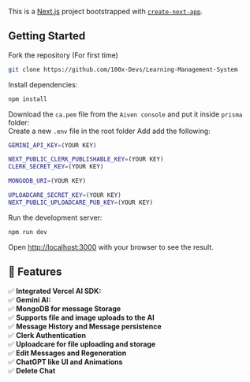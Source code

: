 This is a [Next.js](https://nextjs.org/) project bootstrapped with [`create-next-app`](https://github.com/vercel/next.js/tree/canary/packages/create-next-app).

## Getting Started

Fork the repository (For first time)

```bash
git clone https://github.com/100x-Devs/Learning-Management-System
```

Install dependencies:

```bash
npm install
```

Download the `ca.pem` file from the `Aiven console` and put it inside `prisma` folder: </br>
Create a new `.env` file in the root folder Add add the following:

```bash
GEMINI_API_KEY=(YOUR KEY)

NEXT_PUBLIC_CLERK_PUBLISHABLE_KEY=(YOUR KEY)
CLERK_SECRET_KEY=(YOUR KEY)

MONGODB_URI=(YOUR KEY)

UPLOADCARE_SECRET_KEY=(YOUR KEY)
NEXT_PUBLIC_UPLOADCARE_PUB_KEY=(YOUR KEY)
```

Run the development server:

```bash
npm run dev
```

Open [http://localhost:3000](http://localhost:3000) with your browser to see the result.

## 🌟 Features

✅ **Integrated Vercel AI SDK:**<br>
✅ **Gemini AI:**<br>
✅ **MongoDB for message Storage**<br>
✅ **Supports file and image uploads to the AI**<br>
✅ **Message History and Message persistence**<br>
✅ **Clerk Authentication**<br>
✅ **Uploadcare for file uploading and storage**<br>
✅ **Edit Messages and Regeneration**<br>
✅ **ChatGPT like UI and Animations**<br>
✅ **Delete Chat**<br>
